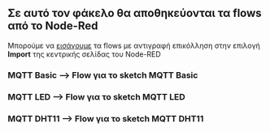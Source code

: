 ## Σε αυτό τον φάκελο θα αποθηκεύονται τα flows από το Node-Red

Μπορούμε να [εισάγουμε](https://nodered.org/docs/user-guide/editor/workspace/import-export) τα flows με αντιγραφή επικόλληση στην επιλογή **Import** της κεντρικής σελίδας του Node-RED

### MQTT Basic --> Flow για το sketch MQTT Basic
### MQTT LED --> Flow για το sketch MQTT LED 
### MQTT DHT11 --> Flow για το sketch MQTT DHT11 
